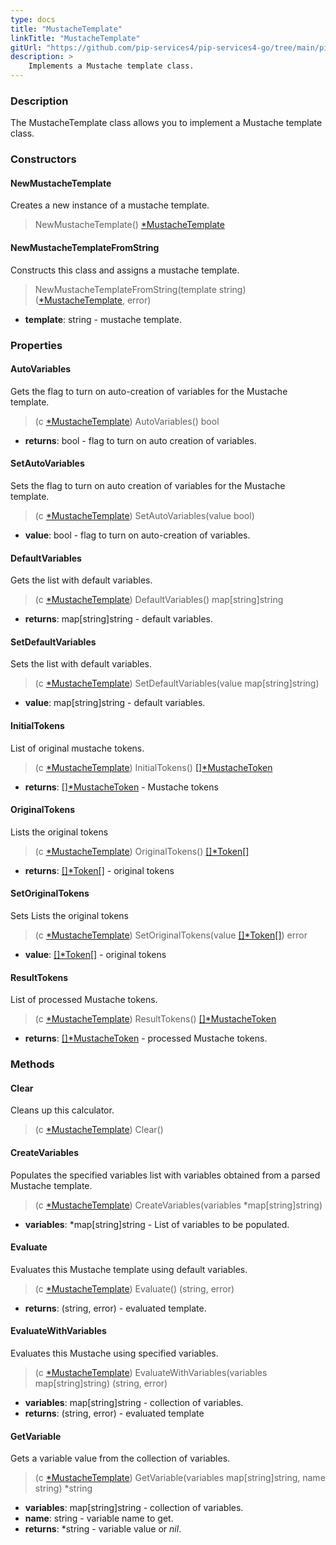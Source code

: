 ```yaml
---
type: docs
title: "MustacheTemplate"
linkTitle: "MustacheTemplate"
gitUrl: "https://github.com/pip-services4/pip-services4-go/tree/main/pip-services4-expressions-go"
description: > 
    Implements a Mustache template class.
---
```


### Description

The MustacheTemplate class allows you to implement a Mustache template class.

### Constructors

#### NewMustacheTemplate
Creates a new instance of a mustache template.

> NewMustacheTemplate() [*MustacheTemplate]()

#### NewMustacheTemplateFromString

Constructs this class and assigns a mustache template.

> NewMustacheTemplateFromString(template string) ([*MustacheTemplate](), error)

- **template**: string - mustache template.


### Properties

#### AutoVariables
Gets the flag to turn on auto-creation of variables for the Mustache template.

> (c [*MustacheTemplate]()) AutoVariables() bool

- **returns**: bool - flag to turn on auto creation of variables.

#### SetAutoVariables

Sets the flag to turn on auto creation of variables for the Mustache template.

> (c [*MustacheTemplate]()) SetAutoVariables(value bool)

- **value**: bool - flag to turn on auto-creation of variables.

#### DefaultVariables
 Gets the list with default variables.

> (c [*MustacheTemplate]()) DefaultVariables() map[string]string

- **returns**: map[string]string - default variables.

#### SetDefaultVariables
Sets the list with default variables.
> (c [*MustacheTemplate]()) SetDefaultVariables(value map[string]string)

- **value**: map[string]string - default variables.

#### InitialTokens
List of original mustache tokens.

> (c [*MustacheTemplate]()) InitialTokens() [[]*MustacheToken](../parsers/mustache_token)

- **returns**: [[]*MustacheToken](../parsers/mustache_token) - Mustache tokens

#### OriginalTokens
Lists the original tokens
> (c [*MustacheTemplate]()) OriginalTokens() [[]*Token[]](../../tokenizers/token)

- **returns**: [[]*Token[]](../../tokenizers/token) - original tokens

#### SetOriginalTokens
Sets Lists the original tokens
> (c [*MustacheTemplate]()) SetOriginalTokens(value [[]*Token[]](../../tokenizers/token)) error

- **value**: [[]*Token[]](../../tokenizers/token) - original tokens

#### ResultTokens
List of processed Mustache tokens.

> (c [*MustacheTemplate]()) ResultTokens() [[]*MustacheToken](../parsers/mustache_token)

- **returns**: [[]*MustacheToken](../parsers/mustache_token) - processed Mustache tokens.


### Methods


#### Clear
Cleans up this calculator.

> (c [*MustacheTemplate]()) Clear()

#### CreateVariables
Populates the specified variables list with variables obtained from a parsed Mustache template.

> (c [*MustacheTemplate]()) CreateVariables(variables *map[string]string)

- **variables**: *map[string]string - List of variables to be populated.

#### Evaluate
Evaluates this Mustache template using default variables.

> (c [*MustacheTemplate]()) Evaluate() (string, error)

- **returns**: (string, error) - evaluated template.

#### EvaluateWithVariables
Evaluates this Mustache using specified variables.

> (c [*MustacheTemplate]()) EvaluateWithVariables(variables map[string]string) (string, error)

- **variables**: map[string]string - collection of variables.
- **returns**: (string, error) - evaluated template

#### GetVariable
Gets a variable value from the collection of variables.

> (c [*MustacheTemplate]()) GetVariable(variables map[string]string, name string) *string

- **variables**: map[string]string - collection of variables.
- **name**: string - variable name to get.
- **returns**: \*string - variable value or *nil*.

